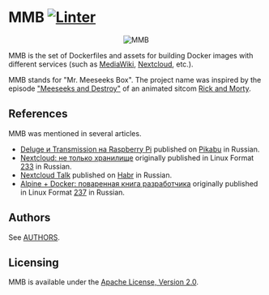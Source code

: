 # MMB [![Linter](https://github.com/tolstoyevsky/mmb/actions/workflows/linter.yml/badge.svg)](https://github.com/tolstoyevsky/mmb/actions/workflows/linter.yml)

<p align="center">
    <img src="/logo/382x400.png" alt="MMB">
</p>

MMB is the set of Dockerfiles and assets for building Docker images with different services (such as [MediaWiki](https://mediawiki.org), [Nextcloud](https://nextcloud.com), etc.).

MMB stands for "Mr. Meeseeks Box". The project name was inspired by the episode ["Meeseeks and Destroy"](https://en.wikipedia.org/wiki/Meeseeks_and_Destroy) of an animated sitcom [Rick and Morty](https://en.wikipedia.org/wiki/Rick_and_Morty).

## References

MMB was mentioned in several articles.

* [Deluge и Transmission на Raspberry Pi](https://pikabu.ru/story/deluge_i_transmission_na_raspberry_pi_5618108) published on [Pikabu](https://pikabu.ru) in Russian.
* [Nextcloud: не только хранилище](https://cusdeb.com/ru/blog/2018/08/16/nextcloud-%d0%bd%d0%b5-%d1%82%d0%be%d0%bb%d1%8c%d0%ba%d0%be-%d1%85%d1%80%d0%b0%d0%bd%d0%b8%d0%bb%d0%b8%d1%89%d0%b5/) originally published in Linux Format [233](http://linuxformat.ru/anons233.phtml) in Russian.
* [Nextcloud Talk](https://habr.com/ru/post/349556/) published on [Habr](https://habr.com/) in Russian.
* [Alpine + Docker: поваренная книга разработчика](https://cusdeb.com/ru/blog/2019/04/14/alpine-docker-%d0%bf%d0%be%d0%b2%d0%b0%d1%80%d0%b5%d0%bd%d0%bd%d0%b0%d1%8f-%d0%ba%d0%bd%d0%b8%d0%b3%d0%b0-%d1%80%d0%b0%d0%b7%d1%80%d0%b0%d0%b1%d0%be%d1%82%d1%87%d0%b8%d0%ba%d0%b0/) originally published in Linux Format [237](http://linuxformat.ru/anons237.phtml) in Russian.

## Authors

See [AUTHORS](AUTHORS.md).

## Licensing

MMB is available under the [Apache License, Version 2.0](LICENSE).
